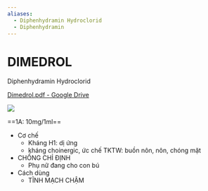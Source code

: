 ```yaml
---
aliases:
  - Diphenhydramin Hydroclorid
  - Diphenhydramin
---
```

# DIMEDROL   
Diphenhydramin Hydroclorid  
  
[Dimedrol.pdf - Google Drive](https://drive.google.com/file/d/12fosKh7p366Fddmm82jd88-N5D6b5Sd8/view)  
  
![](https://cdn.youmed.vn/tin-tuc/wp-content/uploads/2020/06/Thuoc-dimedrol_13-11119.jpg)  
  
==1A: 10mg/1ml==  
- Cơ chế  
	- Kháng H1: dị ứng  
	- kháng choinergic, ức chế TKTW: buồn nôn, nôn, chóng mặt  
- CHỐNG CHỈ ĐỊNH  
	- Phụ nữ đang cho con bú  
- Cách dùng  
	- TĨNH MẠCH CHẬM